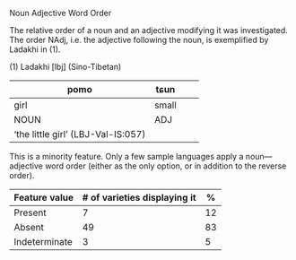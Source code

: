 Noun Adjective Word Order

The relative order of a noun and an adjective modifying it was
investigated. The order NAdj, i.e. the adjective following the noun, is
exemplified by Ladakhi in (1).

(1) <span id="_Ref531867975" class="anchor"></span>Ladakhi
    \[lbj\] (Sino-Tibetan)

| pomo                               | tɕun                                              |     |     |
|------------------------------------|---------------------------------------------------|-----|-----|
| girl                               | small                                             |     |     |
| NOUN                               | <span style="font-variant:small-caps;">ADJ</span> |     |     |
| ‘the little girl’ (LBJ-Val-IS:057) |

This is a minority feature. Only a few sample languages apply a
noun—adjective word order (either as the only option, or in addition to
the reverse order).

| Feature value | \# of varieties displaying it | %   |
|---------------|-------------------------------|-----|
| Present       | 7                             | 12  |
| Absent        | 49                            | 83  |
| Indeterminate | 3                             | 5   |


